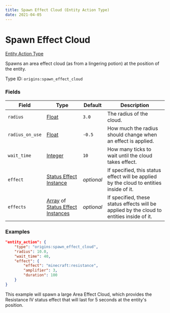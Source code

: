 ```yaml
---
title: Spawn Effect Cloud (Entity Action Type)
date: 2021-04-05
---
```


# Spawn Effect Cloud

[Entity Action Type](../entity_action_types.md)

Spawns an area effect cloud (as from a lingering potion) at the position of the entity.

Type ID: `origins:spawn_effect_cloud`


### Fields

Field  | Type | Default | Description
-------|------|---------|-------------
`radius` | [Float](../data_types/float.md) | `3.0` | The radius of the cloud.
`radius_on_use` | [Float](../data_types/float.md) | `-0.5` | How much the radius should change when an effect is applied.
`wait_time` | [Integer](../data_types/integer.md) | `10` | How many ticks to wait until the cloud takes effect.
`effect` | [Status Effect Instance](../data_types/status_effect_instance.md) | _optional_ | If specified, this status effect will be applied by the cloud to entities inside of it.
`effects` | [Array](../data_types/array.md) of [Status Effect Instances](../data_types/status_effect_instance.md) | _optional_ | If specified, these status effects will be applied by the cloud to entities inside of it.


### Examples

```json
"entity_action": {
    "type": "origins:spawn_effect_cloud",
    "radius": 10.0,
    "wait_time": 40,
    "effect": {
        "effect": "minecraft:resistance",
        "amplifier": 3,
        "duration": 100
    }
}
```

This example will spawn a large Area Effect Cloud, which provides the Resistance IV status effect that will last for 5 seconds at the entity's position.
